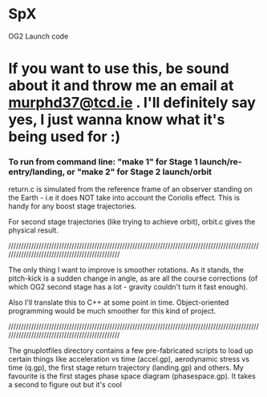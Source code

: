 SpX
===

OG2 Launch code

# If you want to use this, be sound about it and throw me an email at murphd37@tcd.ie . I'll definitely say yes, I just wanna know what it's being used for :) #

### To run from command line: "make 1" for Stage 1 launch/re-entry/landing, or "make 2" for Stage 2 launch/orbit ###

return.c is simulated from the reference frame of an observer standing on the Earth - i.e it does NOT take into account the Coriolis effect. This is handy for any boost stage trajectories.

For second stage trajectories (like trying to achieve orbit), orbit.c gives the physical result.

///////////////////////////////////////////////////////////////////////////////////////////////////////////////////////////////////////////////

The only thing I want to improve is smoother rotations. As it stands, the pitch-kick is a sudden change in angle, as are all the course corrections (of which OG2 second stage has a lot - gravity couldn't turn it fast enough). 

Also I'll translate this to C++ at some point in time. Object-oriented programming would be much smoother for this kind of project.

///////////////////////////////////////////////////////////////////////////////////////////////////////////////////////////////////////////////

The gnuplotfiles directory contains a few pre-fabricated scripts to load up certain things like acceleration vs time (accel.gp), aerodynamic stress vs time (q.gp), the first stage return trajectory (landing.gp) and others. My favourite is the first stages phase space diagram (phasespace.gp). It takes a second to figure out but it's cool

